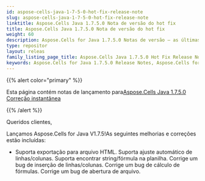 ```yaml
---
id: aspose-cells-java-1-7-5-0-hot-fix-release-note
slug: aspose-cells-java-1-7-5-0-hot-fix-release-note
linktitle: Aspose.Cells Java 1.7.5.0 Nota de versão do hot fix
title: Aspose.Cells Java 1.7.5.0 Nota de versão do hot fix
weight: 60
description: Aspose.Cells for Java 1.7.5.0 Notas de versão – as últimas melhorias, novos recursos e correções
type: repositor
layout: releas
family_listing_page_title: Aspose.Cells Java 1.7.5.0 Hot Fix Release Note
keywords: Aspose.Cells for Java 1.7.5.0 Release Notes, Aspose.Cells for Java 1.7.5.0 updates and fixe
---
```

{{% alert color="primary" %}} 

 Esta página contém notas de lançamento para[Aspose.Cells Java 1.7.5.0 Correção instantânea](https://releases.aspose.com/cells/java/new-releases/aspose.cells-java-1.7.5.0-hot-fix/)

{{% /alert %}} 

 Queridos clientes,

 Lançamos Aspose.Cells for Java V1.7.5!As seguintes melhorias e correções estão incluídas:

- Suporta exportação para arquivo HTML.
 Suporta ajuste automático de linhas/colunas.
Suporta encontrar string/fórmula na planilha.
 Corrige um bug de inserção de linhas/colunas.
 Corrige um bug de cálculo de fórmulas.
 Corrige um bug de abertura de arquivo.
